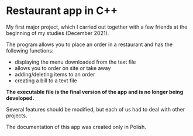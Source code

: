 # Restaurant app in C++

My first major project, which I carried out together with a few friends at the beginning of my studies (December 2021).

The program allows you to place an order in a restaurant and has the following functions:
- displaying the menu downloaded from the text file
- allows you to order on site or take away
- adding/deleting items to an order
- creating a bill to a text file

**The executable file is the final version of the app and is no longer being developed.**

Several features should be modified, but each of us had to deal with other projects. 

The documentation of this app was created only in Polish.